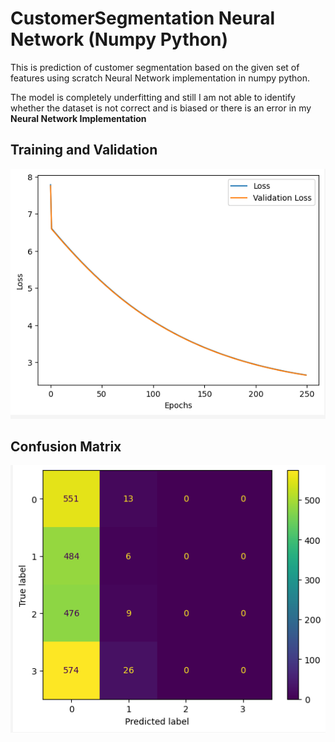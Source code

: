 # CustomerSegmentation Neural Network (Numpy Python)
This is prediction of customer segmentation based on the given set of features using scratch Neural Network implementation in numpy python.

The model is completely underfitting and still I am not able to identify whether the dataset is not correct and is biased or there is an error in my **Neural Network Implementation**

## Training and Validation

![Alt text](Loss.png)

## Confusion Matrix

![Alt text](ConfusionMatrix.png)